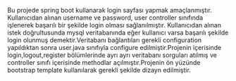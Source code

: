 Bu projede spring boot kullanarak login sayfası yapmak amaçlanmıştır.
Kullanıcıdan alınan username ve password, user controller sınıfında işlenerek başarılı bir şekilde login olması sağlanılmıştır.
Kullanıcıdan alınan istek doğrultusunda mysql veritabanında eğer kullanıcı varsa başarılı şekilde login olunmuş demektir.Veritabanı
bağlantıları gerekli configuration yapıldıktan sonra user.java sınıfıyla configure edilmiştir.Projenin içerisinde login,logout,register
bölümlerinde ayrı ayrı veritabanı sorguları atılmış ve controller sınıfı içerisinde methodlar açılmıştır.Projenin ön yüzünde bootstrap 
template kullanılarak gerekli şekilde dizayn edilmiştir.
